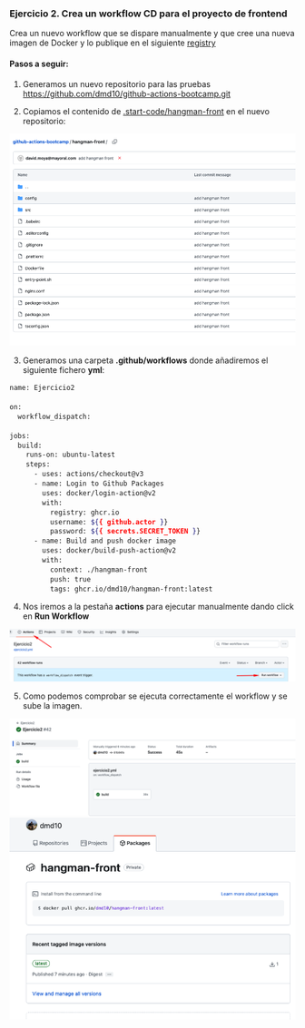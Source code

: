 ### Ejercicio 2. Crea un workflow CD para el proyecto de frontend

Crea un nuevo workflow que se dispare manualmente y que cree una nueva imagen de Docker y lo publique en el siguiente [registry](https://docs.github.com/en/packages/working-with-a-github-packages-registry/working-with-the-container-registry)

#### Pasos a seguir:

1. Generamos un nuevo repositorio para las pruebas https://github.com/dmd10/github-actions-bootcamp.git

2. Copiamos el contenido de [.start-code/hangman-front](../04-github-actions/.start-code/hangman-front) en el nuevo repositorio:

![imagen](../Imagenes/Github01.png)

3. Generamos una carpeta **.github/workflows** donde añadiremos el siguiente fichero **yml**:

```sh
name: Ejercicio2

on:
  workflow_dispatch:

jobs:
  build:
    runs-on: ubuntu-latest
    steps:
      - uses: actions/checkout@v3
      - name: Login to Github Packages
        uses: docker/login-action@v2
        with:
          registry: ghcr.io
          username: ${{ github.actor }}
          password: ${{ secrets.SECRET_TOKEN }}
      - name: Build and push docker image
        uses: docker/build-push-action@v2
        with:
          context: ./hangman-front
          push: true
          tags: ghcr.io/dmd10/hangman-front:latest
```

4. Nos iremos a la pestaña **actions** para ejecutar manualmente dando click en **Run Workflow**

![imagen](../Imagenes/Github04.png)


5. Como podemos comprobar se ejecuta correctamente el workflow y se sube la imagen.

![imagen](../Imagenes/Github05.png)
![imagen](../Imagenes/Github06.png)





